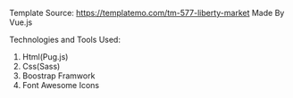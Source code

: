 Template Source: https://templatemo.com/tm-577-liberty-market
Made By Vue.js

Technologies and Tools Used:
1. Html(Pug.js)
2. Css(Sass)
3. Boostrap Framwork
4. Font Awesome Icons
   
